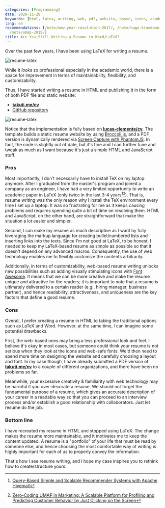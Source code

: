 ```yaml
---
categories: [Programming]
date: 2020-11-28
keywords: [html, latex, writing, web, pdf, website, based, icons, academic, tex]
lang: en
recommendations: [/note/new-year-resolution-2017/, /note/hugo-kramdown-and-katex/,
  /note/umap-2019/]
title: Are You Still Writing a Resume in Word/LaTeX?
---
```


Over the past few years, I have been using LaTeX for writing a resume. 

![resume-latex](/images/resume-in-html/resume-latex.png)

While it *looks* so professional especially in the academic world, there is a space for improvement in terms of maintainability, flexibility, and customizability.

Thus, I have started writing a resume in HTML and publishing it in the form of both PDF file and static website:

- **[takuti.me/cv](https://takuti.me/cv)**
- [GitHub repository](https://github.com/takuti/cv)

![resume-latex](/images/resume-in-html/resume-html.png)

Notice that the implementation is fully based on **[lucas-clemente/cv](https://github.com/lucas-clemente/cv)**. The template builds a static resume website by using [Broccoli.js](https://broccoli.build/), and a PDF version is dynamically rendered via [Screen Capture with PhantomJS](https://phantomjs.org/screen-capture.html). In fact, the code is slightly out of date, but it's fine and I can further tune and tweak as much as I want because it's just a simple HTML and JavaScript stuff.

### Pros

Most importantly, I don't necessarily have to install TeX on my laptop anymore. After I graduated from the master's program and joined a company as an engineer, I have had a very limited opportunity to write an academic paper in LaTeX (only twice in the last 3-4 years[^1][^2]). That is, resume writing was the only reason why I install the TeX environment every time I set up a laptop. It was so frustrating for me as it keeps causing problems and requires spending quite a bit of time on resolving them. HTML and JavaScript, on the other hand, are straightforward that make the situation a lot easier and simpler.

Second, I can make my resume as much descriptive as I want by fully leveraging the markup language for creating bullet/numbered lists and inserting links into the texts. Since I'm not good at LaTeX, to be honest, I needed to keep my LaTeX-based resume as simple as possible so that it doesn't depend on any advanced macros. Consequently, the use of web technology enables me to flexibly customize the contents arbitrarily.

Additionally, in terms of customizability, web-based resume writing unlocks new possibilities such as adding visually stimulating icons with [Font Awesome](https://fontawesome.com/). It means that we can be more creative and make the resume unique and attractive for the readers; it is important to note that a resume is ultimately delivered to a certain reader (e.g., hiring manager, business partner), and hence readability, attractiveness, and uniqueness are the key factors that define a good resume.

### Cons

Overall, I prefer creating a resume in HTML to taking the traditional options such as LaTeX and Word. However, at the same time, I can imagine some potential drawbacks.

First, the web-based ones may bring a less professional look and feel. I believe it's okay in most cases, but someone could think your resume is not serious when they look at the icons and web-safe fonts. We'd then need to spend more time on designing the website and carefully choosing a layout and font. In my case though, I have already submitted a PDF version of **[takuti.me/cv](https://takuti.me/cv)** to a couple of different organizations, and there have been no problems so far.

Meanwhile, your excessive creativity & familiarity with web technology may be harmful if you over-decorate a resume. We should not forget the fundamental purpose of a resume, which gives an accurate description of your career in a readable way so that you can proceed to an interview process and/or establish a good relationship with collaborators. Just let resume do the job.

### Bottom line

I have recreated my resume in HTML and stopped using LaTeX. The change makes the resume more maintainable, and it motivates me to keep the content updated. A resume is a "portfolio" of your life that must be read by someone else, and hence choosing the most comfortable way of writing is highly important for each of us to properly convey the information.

That's how I see resume writing, and I hope my case inspires you to rethink how to create/structure yours.

[^1]: [Query-Based Simple and Scalable Recommender Systems with Apache Hivemall](https://dl.acm.org/doi/10.1145/3240323.3241592)
[^2]: [Zero-Coding UMAP in Marketing: A Scalable Platform for Profiling and Predicting Customer Behavior by Just Clicking on the Screen](https://dl.acm.org/doi/10.1145/3314183.3324970)